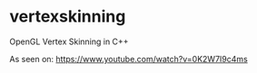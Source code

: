 # vertexskinning
OpenGL Vertex Skinning in C++

As seen on: https://www.youtube.com/watch?v=0K2W7I9c4ms
